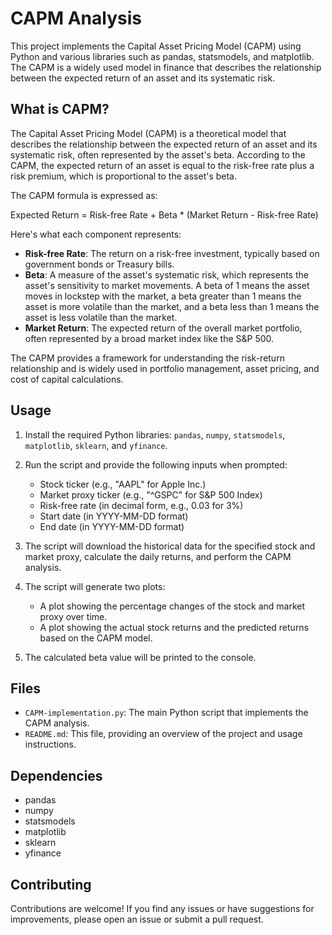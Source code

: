 # CAPM Analysis

This project implements the Capital Asset Pricing Model (CAPM) using Python and various libraries such as pandas, statsmodels, and matplotlib. The CAPM is a widely used model in finance that describes the relationship between the expected return of an asset and its systematic risk.

## What is CAPM?

The Capital Asset Pricing Model (CAPM) is a theoretical model that describes the relationship between the expected return of an asset and its systematic risk, often represented by the asset's beta. According to the CAPM, the expected return of an asset is equal to the risk-free rate plus a risk premium, which is proportional to the asset's beta.

The CAPM formula is expressed as:

Expected Return = Risk-free Rate + Beta * (Market Return - Risk-free Rate)

Here's what each component represents:

- **Risk-free Rate**: The return on a risk-free investment, typically based on government bonds or Treasury bills.
- **Beta**: A measure of the asset's systematic risk, which represents the asset's sensitivity to market movements. A beta of 1 means the asset moves in lockstep with the market, a beta greater than 1 means the asset is more volatile than the market, and a beta less than 1 means the asset is less volatile than the market.
- **Market Return**: The expected return of the overall market portfolio, often represented by a broad market index like the S&P 500.

The CAPM provides a framework for understanding the risk-return relationship and is widely used in portfolio management, asset pricing, and cost of capital calculations.

## Usage

1. Install the required Python libraries: `pandas`, `numpy`, `statsmodels`, `matplotlib`, `sklearn`, and `yfinance`.

2. Run the script and provide the following inputs when prompted:
   - Stock ticker (e.g., "AAPL" for Apple Inc.)
   - Market proxy ticker (e.g., "^GSPC" for S&P 500 Index)
   - Risk-free rate (in decimal form, e.g., 0.03 for 3%)
   - Start date (in YYYY-MM-DD format)
   - End date (in YYYY-MM-DD format)

3. The script will download the historical data for the specified stock and market proxy, calculate the daily returns, and perform the CAPM analysis.

4. The script will generate two plots:
   - A plot showing the percentage changes of the stock and market proxy over time.
   - A plot showing the actual stock returns and the predicted returns based on the CAPM model.

5. The calculated beta value will be printed to the console.

## Files

- `CAPM-implementation.py`: The main Python script that implements the CAPM analysis.
- `README.md`: This file, providing an overview of the project and usage instructions.

## Dependencies

- pandas
- numpy
- statsmodels
- matplotlib
- sklearn
- yfinance

## Contributing

Contributions are welcome! If you find any issues or have suggestions for improvements, please open an issue or submit a pull request.